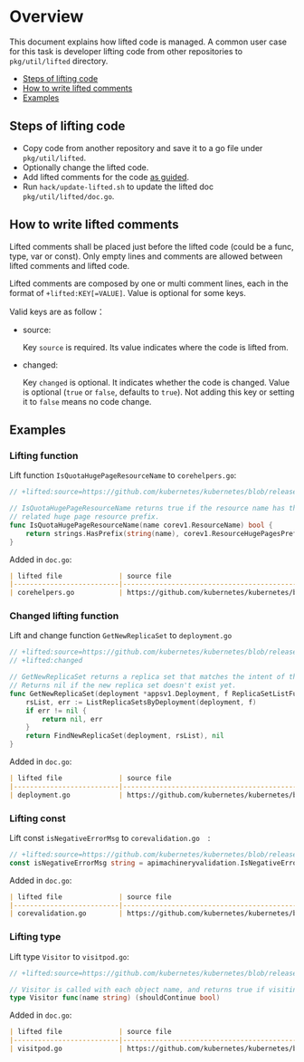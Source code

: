 # Overview
This document explains how lifted code is managed.
A common user case for this task is developer lifting code from other repositories to `pkg/util/lifted` directory.

- [Steps of lifting code](#steps-of-lifting-code)
- [How to write lifted comments](#how-to-write-lifted-comments)
- [Examples](#examples)

## Steps of lifting code
- Copy code from another repository and save it to a go file under `pkg/util/lifted`.
- Optionally change the lifted code.
- Add lifted comments for the code [as guided](#how-to-write-lifted-comments).
- Run `hack/update-lifted.sh` to update the lifted doc `pkg/util/lifted/doc.go`.

## How to write lifted comments
Lifted comments shall be placed just before the lifted code (could be a func, type, var or const). Only empty lines and comments are allowed between lifted comments and lifted code.

Lifted comments are composed by one or multi comment lines, each in the format of `+lifted:KEY[=VALUE]`. Value is optional for some keys. 

Valid keys are as follow：

- source: 

  Key `source` is required. Its value indicates where the code is lifted from.

- changed: 

  Key `changed` is optional. It indicates whether the code is changed. Value is optional (`true` or `false`, defaults to `true`). Not adding this key or setting it to `false` means no code change.

## Examples
### Lifting function

Lift function `IsQuotaHugePageResourceName` to `corehelpers.go`:

```go
// +lifted:source=https://github.com/kubernetes/kubernetes/blob/release-1.23/pkg/apis/core/helper/helpers.go#L57-L61

// IsQuotaHugePageResourceName returns true if the resource name has the quota
// related huge page resource prefix.
func IsQuotaHugePageResourceName(name corev1.ResourceName) bool {
	return strings.HasPrefix(string(name), corev1.ResourceHugePagesPrefix) || strings.HasPrefix(string(name), corev1.ResourceRequestsHugePagesPrefix)
}
```

Added in `doc.go`:

```markdown
| lifted file              | source file                                                                                                                   | const/var/type/func                     | changed |
|--------------------------|-------------------------------------------------------------------------------------------------------------------------------|-----------------------------------------|---------|
| corehelpers.go           | https://github.com/kubernetes/kubernetes/blob/release-1.23/pkg/apis/core/helper/helpers.go#L57-L61                            | func IsQuotaHugePageResourceName        | N       |
```

### Changed lifting function

Lift and change function `GetNewReplicaSet` to `deployment.go`

```go
// +lifted:source=https://github.com/kubernetes/kubernetes/blob/release-1.22/pkg/controller/deployment/util/deployment_util.go#L536-L544
// +lifted:changed

// GetNewReplicaSet returns a replica set that matches the intent of the given deployment; get ReplicaSetList from client interface.
// Returns nil if the new replica set doesn't exist yet.
func GetNewReplicaSet(deployment *appsv1.Deployment, f ReplicaSetListFunc) (*appsv1.ReplicaSet, error) {
	rsList, err := ListReplicaSetsByDeployment(deployment, f)
	if err != nil {
		return nil, err
	}
	return FindNewReplicaSet(deployment, rsList), nil
}
```

Added in `doc.go`:

```markdown
| lifted file              | source file                                                                                                                   | const/var/type/func                     | changed |
|--------------------------|-------------------------------------------------------------------------------------------------------------------------------|-----------------------------------------|---------|
| deployment.go            | https://github.com/kubernetes/kubernetes/blob/release-1.22/pkg/controller/deployment/util/deployment_util.go#L536-L544        | func GetNewReplicaSet                   | Y       |
```

### Lifting const

Lift const `isNegativeErrorMsg` to `corevalidation.go  `:

```go
// +lifted:source=https://github.com/kubernetes/kubernetes/blob/release-1.22/pkg/apis/core/validation/validation.go#L59
const isNegativeErrorMsg string = apimachineryvalidation.IsNegativeErrorMsg
```

Added in `doc.go`:

```markdown
| lifted file              | source file                                                                                                                   | const/var/type/func                     | changed |
|--------------------------|-------------------------------------------------------------------------------------------------------------------------------|-----------------------------------------|---------|
| corevalidation.go        | https://github.com/kubernetes/kubernetes/blob/release-1.22/pkg/apis/core/validation/validation.go#L59                         | const isNegativeErrorMsg                | N       |
```

### Lifting type

Lift type `Visitor` to `visitpod.go`:

```go
// +lifted:source=https://github.com/kubernetes/kubernetes/blob/release-1.23/pkg/api/v1/pod/util.go#L82-L83

// Visitor is called with each object name, and returns true if visiting should continue
type Visitor func(name string) (shouldContinue bool)
```

Added in `doc.go`:

```markdown
| lifted file              | source file                                                                                                                   | const/var/type/func                     | changed |
|--------------------------|-------------------------------------------------------------------------------------------------------------------------------|-----------------------------------------|---------|
| visitpod.go              | https://github.com/kubernetes/kubernetes/blob/release-1.23/pkg/api/v1/pod/util.go#L82-L83                                     | type Visitor                            | N       |
```
